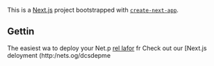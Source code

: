 This is a [Next.js](https://nextjs.org/) project bootstrapped with [`create-next-app`](https://github.com/vercel/next.js/tree/canary/packages/create-next-app).

## Gettin
The easiest wa to deploy your Net.p [rel lafor](hts://verc.co/new?um_medium=defaut-tmplatefiltr=next.jstmore=cra-x-app&t_camag=cae-nexapp-rme) fr
Check out our [Next.js deloyment (http:/nets.og/dcsdepme
